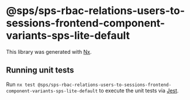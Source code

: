# @sps/sps-rbac-relations-users-to-sessions-frontend-component-variants-sps-lite-default

This library was generated with [Nx](https://nx.dev).

## Running unit tests

Run `nx test @sps/sps-rbac-relations-users-to-sessions-frontend-component-variants-sps-lite-default` to execute the unit tests via [Jest](https://jestjs.io).
